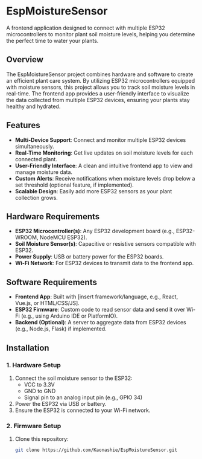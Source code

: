 # EspMoistureSensor

A frontend application designed to connect with multiple ESP32 microcontrollers to monitor plant soil moisture levels, helping you determine the perfect time to water your plants.

## Overview

The EspMoistureSensor project combines hardware and software to create an efficient plant care system. By utilizing ESP32 microcontrollers equipped with moisture sensors, this project allows you to track soil moisture levels in real-time. The frontend app provides a user-friendly interface to visualize the data collected from multiple ESP32 devices, ensuring your plants stay healthy and hydrated.

## Features

- **Multi-Device Support**: Connect and monitor multiple ESP32 devices simultaneously.
- **Real-Time Monitoring**: Get live updates on soil moisture levels for each connected plant.
- **User-Friendly Interface**: A clean and intuitive frontend app to view and manage moisture data.
- **Custom Alerts**: Receive notifications when moisture levels drop below a set threshold (optional feature, if implemented).
- **Scalable Design**: Easily add more ESP32 sensors as your plant collection grows.

## Hardware Requirements

- **ESP32 Microcontroller(s)**: Any ESP32 development board (e.g., ESP32-WROOM, NodeMCU ESP32).
- **Soil Moisture Sensor(s)**: Capacitive or resistive sensors compatible with ESP32.
- **Power Supply**: USB or battery power for the ESP32 boards.
- **Wi-Fi Network**: For ESP32 devices to transmit data to the frontend app.

## Software Requirements

- **Frontend App**: Built with [insert framework/language, e.g., React, Vue.js, or HTML/CSS/JS].
- **ESP32 Firmware**: Custom code to read sensor data and send it over Wi-Fi (e.g., using Arduino IDE or PlatformIO).
- **Backend (Optional)**: A server to aggregate data from ESP32 devices (e.g., Node.js, Flask) if implemented.

## Installation

### 1. Hardware Setup
1. Connect the soil moisture sensor to the ESP32:
   - VCC to 3.3V
   - GND to GND
   - Signal pin to an analog input pin (e.g., GPIO 34)
2. Power the ESP32 via USB or battery.
3. Ensure the ESP32 is connected to your Wi-Fi network.

### 2. Firmware Setup
1. Clone this repository:
   ```bash
   git clone https://github.com/Kaonashie/EspMoistureSensor.git
